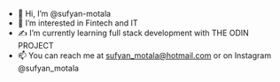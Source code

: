 - 👋 Hi, I’m @sufyan-motala
- 👀 I’m interested in Fintech and IT
- ✍️ I’m currently learning full stack development with THE ODIN PROJECT
- 📫 You can reach me at sufyan_motala@hotmail.com or on Instagram @sufyan_motala
